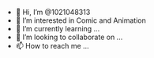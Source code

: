 - 👋 Hi, I’m @1021048313
- 👀 I’m interested in Comic and Animation
- 🌱 I’m currently learning ...
- 💞️ I’m looking to collaborate on ...
- 📫 How to reach me ...

<!---
1021048313/1021048313 is a ✨ special ✨ repository because its `README.md` (this file) appears on your GitHub profile.
You can click the Preview link to take a look at your changes.
--->
